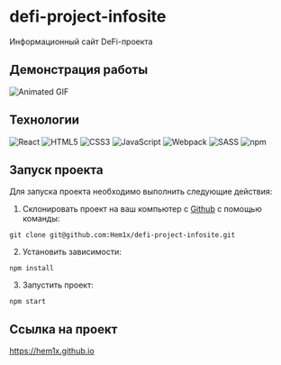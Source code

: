 # defi-project-infosite

Информационный сайт DeFi-проекта

## Демонстрация работы

![Animated GIF](./show.gif)

## Технологии

![React](https://img.shields.io/badge/-React-000?logo=react)
![HTML5](https://img.shields.io/badge/-HTML5-000?logo=html5)
![CSS3](https://img.shields.io/badge/-CSS3-000?logo=css3)
![JavaScript](https://img.shields.io/badge/-JavaScript-000?logo=javaScript)
![Webpack](https://img.shields.io/badge/-Webpack-000?logo=webpack)
![SASS](https://img.shields.io/badge/-SASS-000?logo=sass)
![npm](https://img.shields.io/badge/-npm-000?logo=npm)

## Запуск проекта

Для запуска проекта необходимо выполнить следующие действия:

1. Склонировать проект на ваш компьютер с [Github](https://github.com/Hem1x/defi-project-infosite) с помощью команды:

```
git clone git@github.com:Hem1x/defi-project-infosite.git
```

2. Установить зависимости:

```
npm install
```

3. Запустить проект:

```
npm start
```

## Ссылка на проект
https://hem1x.github.io

